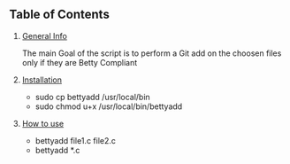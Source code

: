 ## Table of Contents
1. [General Info](#general-info)

	The main Goal of the script is to perform a Git add on the choosen files only if they are Betty Compliant

2. [Installation](#technologies)

	* sudo cp bettyadd /usr/local/bin
	* sudo chmod u+x /usr/local/bin/bettyadd

3. [How to use](#installation)

	* bettyadd file1.c file2.c
	* bettyadd *.c

